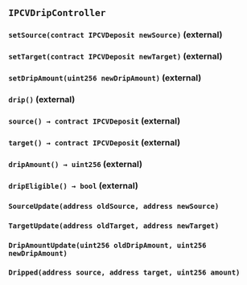 ## `IPCVDripController`






### `setSource(contract IPCVDeposit newSource)` (external)





### `setTarget(contract IPCVDeposit newTarget)` (external)





### `setDripAmount(uint256 newDripAmount)` (external)





### `drip()` (external)





### `source() → contract IPCVDeposit` (external)





### `target() → contract IPCVDeposit` (external)





### `dripAmount() → uint256` (external)





### `dripEligible() → bool` (external)






### `SourceUpdate(address oldSource, address newSource)`





### `TargetUpdate(address oldTarget, address newTarget)`





### `DripAmountUpdate(uint256 oldDripAmount, uint256 newDripAmount)`





### `Dripped(address source, address target, uint256 amount)`







